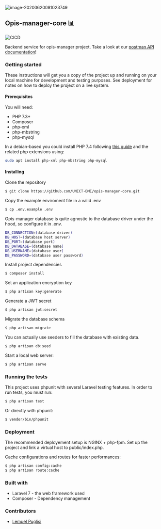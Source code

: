 ![image-20200620081023749](./docs/images/opis-manager-logo.png)





## Opis-manager-core 📊 

![CICD](https://github.com/UNICT-DMI/opis-manager-core/workflows/project%20build/badge.svg) 



Backend service for opis-manager project. Take a look at our [postman API documentation](https://explore.postman.com/templates/9736/opis-manager-core)!

### Getting started

These instructions will get you a copy of the project up and running on your local machine for development and testing purposes. See deployment for notes on how to deploy the project on a live system.

#### Prerequisites

You will need: 

* PHP 7.3+
* Composer
* php-xml
* php-mbstring
* php-mysql

In a debian-based you could install PHP 7.4 following [this guide](https://computingforgeeks.com/how-to-install-php-on-ubuntu/) and the related php extensions using:
```bash
sudo apt install php-xml php-mbstring php-mysql
```

#### Installing 

Clone the repository

```sh
$ git clone https://github.com/UNICT-DMI/opis-manager-core.git
```

Copy the example enviroment file in a valid .env

```sh
$ cp .env.example .env
```

Opis-manager database is quite agnostic to the database driver under the hood, so configure it in .env. 

```sh
DB_CONNECTION=(database driver)
DB_HOST=(database host server)
DB_PORT=(database port)
DB_DATABASE=(database name)
DB_USERNAME=(database user)
DB_PASSWORD=(database user password)
```

Install project dependencies 

```sh
$ composer install
```
Set an application encryption key

```sh
$ php artisan key:generate
```

Generate a JWT secret

```sh
$ php artisan jwt:secret
```

Migrate the database schema

```bash
$ php artisan migrate
```

You can actually use seeders to fill the database with existing data. 

```bash
$ php artisan db:seed
```

Start a local web server: 

```sh
$ php artisan serve
```



### Running the tests

This project uses phpunit with several Laravel testing features. In order to run tests, you must run: 

```sh
$ php artisan test
```

Or directly with phpunit:

```sh
$ vendor/bin/phpunit
```



### Deployment 

The recommended deployement setup is NGINX + php-fpm. Set up the project and link a virtual host to public/index.php. 

Cache configurations and routes for faster performances: 

```sh
$ php artisan config:cache
$ php artisan route:cache
```



### Built with

* Laravel 7 - the web framework used 
* Composer - Dependency management  



### Contributors 

* [Lemuel Puglisi](https://github.com/LemuelPuglisi)
